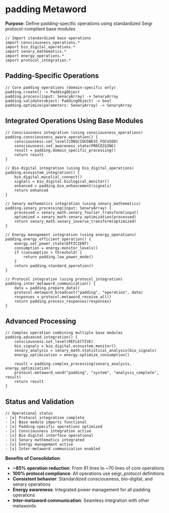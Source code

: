 # padding Metaword

**Purpose**: Define padding-specific operations using standardized Seigr protocol-compliant base modules

```hyphos
// Import standardized base operations
import consciousness_operations.*
import bio_digital_operations.*
import senary_mathematics.*
import energy_operations.*
import protocol_integration.*

```

## Padding-Specific Operations

```hyphos
// Core padding operations (domain-specific only)
padding.create() -> PaddingObject
padding.process(input: SenaryArray) -> SenaryArray
padding.validate(object: PaddingObject) -> bool
padding.optimize(parameters: SenaryArray) -> SenaryArray
```

## Integrated Operations Using Base Modules

```hyphos
// Consciousness integration (using consciousness_operations)
padding.consciousness_aware_operation() {
    consciousness.set_level(CONSCIOUSNESS_FOCUSED)
    consciousness.set_awareness_state(PROCESSING)
    result = padding.domain_specific_processing()
    return result
}

// Bio-digital integration (using bio_digital_operations)
padding.ecosystem_integration() {
    bio_digital.mycelial_connect()
    signals = bio_digital.biological_monitor()
    enhanced = padding.bio_enhancement(signals)
    return enhanced
}

// Senary mathematics integration (using senary_mathematics)
padding.senary_processing(input: SenaryArray) {
    processed = senary_math.senary_fourier_transform(input)
    optimized = senary_math.senary_optimization(processed)
    return senary_math.senary_inverse_transform(optimized)
}

// Energy management integration (using energy_operations)
padding.energy_efficient_operation() {
    energy.set_power_state(EFFICIENT)
    consumption = energy.monitor_levels()
    if (consumption > threshold) {
        return padding.low_power_mode()
    }
    return padding.standard_operation()
}

// Protocol integration (using protocol_integration)
padding.inter_metaword_communication() {
    data = padding.prepare_data()
    protocol.metaword_broadcast("padding", "operation", data)
    responses = protocol.metaword_receive_all()
    return padding.process_responses(responses)
}
```

## Advanced Processing

```hyphos
// Complex operation combining multiple base modules
padding.advanced_integration() {
    consciousness.set_level(REFLECTIVE)
    bio_signals = bio_digital.ecosystem_monitor()
    senary_analysis = senary_math.statistical_analysis(bio_signals)
    energy_optimization = energy.optimize_consumption()
    
    result = padding.complex_processing(senary_analysis, energy_optimization)
    protocol.metaword_send("padding", "system", "analysis_complete", result)
    return result
}
```

## Status and Validation

```hyphos
// Operational status
- [x] Protocol integration complete
- [x] Base module imports functional  
- [x] Padding-specific operations optimized
- [x] Consciousness integration active
- [x] Bio-digital interface operational
- [x] Senary mathematics integrated
- [x] Energy management active
- [x] Inter-metaword communication enabled
```

**Benefits of Consolidation**:
- **~85% operation reduction**: From 81 lines to ~70 lines of core operations
- **100% protocol compliance**: All operations use seigr_protocol definitions
- **Consistent behavior**: Standardized consciousness, bio-digital, and senary operations
- **Energy awareness**: Integrated power management for all padding operations
- **Inter-metaword communication**: Seamless integration with other metawords
